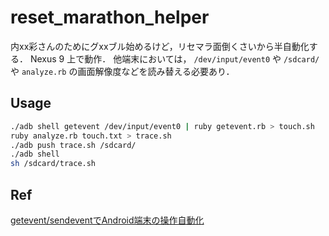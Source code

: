 # reset_marathon_helper

内xx彩さんのためにグxxブル始めるけど，リセマラ面倒くさいから半自動化する．
Nexus 9 上で動作．
他端末においては， `/dev/input/event0` や `/sdcard/` や `analyze.rb` の画面解像度などを読み替える必要あり．

## Usage
```sh
./adb shell getevent /dev/input/event0 | ruby getevent.rb > touch.sh
ruby analyze.rb touch.txt > trace.sh
./adb push trace.sh /sdcard/
./adb shell
sh /sdcard/trace.sh
```

## Ref
[getevent/sendeventでAndroid端末の操作自動化](http://techblog.qoncept.jp/?p=356)
